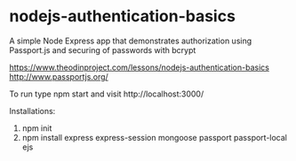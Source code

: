# nodejs-authentication-basics

A simple Node Express app that demonstrates authorization using Passport.js and securing of passwords with bcrypt

https://www.theodinproject.com/lessons/nodejs-authentication-basics
http://www.passportjs.org/

To run type npm start and visit http://localhost:3000/

Installations:

1. npm init
2. npm install express express-session mongoose passport passport-local ejs
